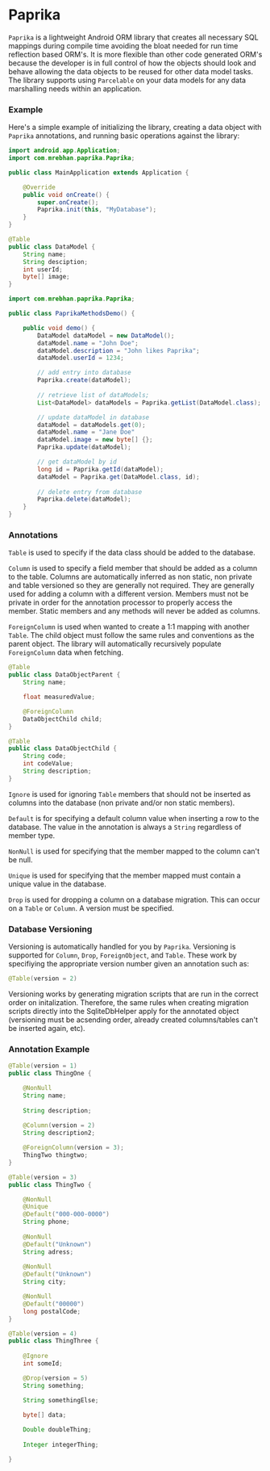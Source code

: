 Paprika
=======

`Paprika` is a lightweight Android ORM library that creates all necessary SQL mappings during compile time avoiding the bloat needed for run time reflection based ORM's. It is more flexible than other code generated ORM's because the developer is in full control of how the objects should look and behave allowing the data objects to be reused for other data model tasks. The library supports using `Parcelable` on your data models for any data marshalling needs within an application.

### Example

Here's a simple example of initializing the library, creating a data object with `Paprika` annotations, and running basic operations against the library:

```java
import android.app.Application;
import com.mrebhan.paprika.Paprika;

public class MainApplication extends Application {

	@Override
	public void onCreate() {
		super.onCreate();
		Paprika.init(this, "MyDatabase");
	}
}
```

```java
@Table
public class DataModel {
	String name;
	String desciption;
	int userId;
	byte[] image;
}
```

```java
import com.mrebhan.paprika.Paprika;

public class PaprikaMethodsDemo() {

	public void demo() {
		DataModel dataModel = new DataModel();
		dataModel.name = "John Doe";
		dataModel.description = "John likes Paprika";
		dataModel.userId = 1234;

		// add entry into database
		Paprika.create(dataModel);
		
		// retrieve list of dataModels;
		List<DataModel> dataModels = Paprika.getList(DataModel.class);

		// update dataModel in database
		dataModel = dataModels.get(0);
		dataModel.name = "Jane Doe"
		dataModel.image = new byte[] {};
		Paprika.update(dataModel);

		// get dataModel by id
		long id = Paprika.getId(dataModel);
		dataModel = Paprika.get(DataModel.class, id);
	
		// delete entry from database
		Paprika.delete(dataModel);
	}
}
```
### Annotations

`Table` is used to specify if the data class should be added to the database.

`Column` is used to specify a field member that should be added as a column to the table. Columns are automatically inferred as non static, non private and table versioned so they are generally not required. They are generally used for adding a column with a different version. Members must not be private in order for the annotation processor to properly access the member. Static members and any methods will never be added as columns.

`ForeignColumn` is used when wanted to create a 1:1 mapping with another `Table`. The child object must follow the same rules and conventions as the parent object. The library will automatically recursively populate `ForeignColumn` data when fetching.

```java
@Table 
public class DataObjectParent {
	String name;

	float measuredValue;

	@ForeignColumn
	DataObjectChild child;
}
```
```java
@Table
public class DataObjectChild {
	String code;
	int codeValue;
	String description;
}
```

`Ignore` is used for ignoring `Table` members that should not be inserted as columns into the database (non private and/or non static members).

`Default` is for specifying a default column value when inserting a row to the database. The value in the annotation is always a `String` regardless of member type.

`NonNull` is used for specifying that the member mapped to the column can't be null.

`Unique` is used for specifying that the member mapped must contain a unique value in the database.

`Drop` is used for dropping a column on a database migration. This can occur on a `Table` or `Column`. A version must be specified.

### Database Versioning

Versioning is automatically handled for you by `Paprika`. Versioning is supported for `Column`, `Drop`, `ForeignObject`, and `Table`. These work by specifiying the appropriate version number given an annotation such as:

```java
@Table(version = 2)
```

Versioning works by generating migration scripts that are run in the correct order on initalization. Therefore, the same rules when creating migration scripts directly into the SqliteDbHelper apply for the annotated object (versioning must be acsending order, already created columns/tables can't be inserted again, etc).

### Annotation Example

```java
@Table(version = 1)
public class ThingOne {

	@NonNull
	String name;
	
	String description;
	
	@Column(version = 2)
	String description2;

	@ForeignColumn(version = 3);
	ThingTwo thingtwo;
}

@Table(version = 3)
public class ThingTwo {

	@NonNull
	@Unique
	@Default("000-000-0000")
	String phone;
	
	@NonNull
	@Default("Unknown")
	String adress;
	
	@NonNull
	@Default("Unknown")
	String city;

	@NonNull
	@Default("00000")
	long postalCode;
}

@Table(version = 4)
public class ThingThree {
	
	@Ignore
	int someId;

	@Drop(version = 5)
	String something;

	String somethingElse;
	
	byte[] data;

	Double doubleThing;
	
	Integer integerThing;

}

```

